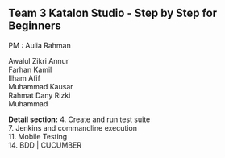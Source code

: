 ## Team 3  Katalon Studio - Step by Step for Beginners

PM : Aulia Rahman

Awalul Zikri Annur\
Farhan Kamil\
Ilham Afif\
Muhammad Kausar\
Rahmat Dany Rizki\
Muhammad


**Detail section:**
4. Create and run test suite\
7. Jenkins and commandline execution \
11. Mobile Testing \
14. BDD | CUCUMBER  
